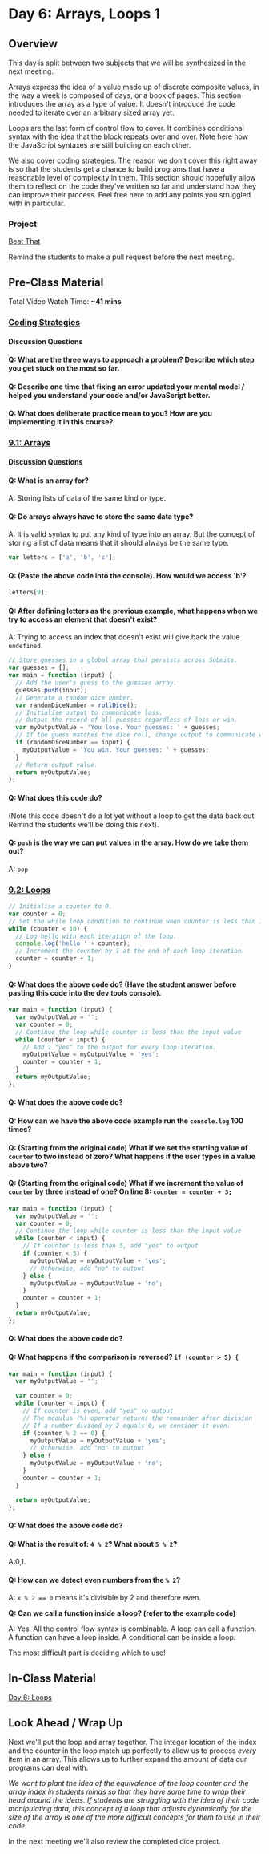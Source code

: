 # Day 6: Arrays, Loops 1

## Overview

This day is split between two subjects that we will be synthesized in the next meeting.

Arrays express the idea of a value made up of discrete composite values, in the way a week is composed of days, or a book of pages. This section introduces the array as a type of value. It doesn't introduce the code needed to iterate over an arbitrary sized array yet.

Loops are the last form of control flow to cover. It combines conditional syntax with the idea that the block repeats over and over. Note here how the JavaScript syntaxes are still building on each other.

We also cover coding strategies. The reason we don't cover this right away is so that the students get a chance to build programs that have a reasonable level of complexity in them. This section should hopefully allow them to reflect on the code they've written so far and understand how they can improve their process. Feel free here to add any points you struggled with in particular.

### Project

[Beat That](../../projects/project-2-beat-that.md)

Remind the students to make a pull request before the next meeting.

## Pre-Class Material

Total Video Watch Time: **~41 mins**

### [Coding Strategies](../../course-logistics/coding-strategies.md)

#### Discussion Questions

#### Q: What are the three ways to approach a problem? Describe which step you get stuck on the most so far.

#### Q: Describe one time that fixing an error updated your mental model / helped you understand your code and/or JavaScript better.

#### Q: What does deliberate practice mean to you? How are you implementing it in this course?

### [9.1: Arrays](../../9-arrays-and-iteration/9.1-arrays.md)

#### Discussion Questions

#### Q: What is an array for?

A: Storing lists of data of the same kind or type.

#### Q: Do arrays always have to store the same data type?

A: It is valid syntax to put any kind of type into an array. But the concept of storing a list of data means that it should always be the same type.

```javascript
var letters = ['a', 'b', 'c'];
```

#### Q: \(Paste the above code into the console\). How would we access 'b'?

```javascript
letters[9];
```

#### Q: After defining letters as the previous example, what happens when we try to access an element that doesn't exist?

A: Trying to access an index that doesn't exist will give back the value `undefined`.

```javascript
// Store guesses in a global array that persists across Submits.
var guesses = [];
var main = function (input) {
  // Add the user's guess to the guesses array.
  guesses.push(input);
  // Generate a random dice number.
  var randomDiceNumber = rollDice();
  // Initialise output to communicate loss.
  // Output the record of all guesses regardless of loss or win.
  var myOutputValue = 'You lose. Your guesses: ' + guesses;
  // If the guess matches the dice roll, change output to communicate win.
  if (randomDiceNumber == input) {
    myOutputValue = 'You win. Your guesses: ' + guesses;
  }
  // Return output value.
  return myOutputValue;
};
```

#### Q: What does this code do?

\(Note this code doesn't do a lot yet without a loop to get the data back out. Remind the students we'll be doing this next\).

#### Q: `push` is the way we can put values in the array. How do we take them out?

A: `pop`

### [9.2: Loops](../../9-arrays-and-iteration/9.2-loops.md)

```javascript
// Initialise a counter to 0.
var counter = 0;
// Set the while loop condition to continue when counter is less than 10.
while (counter < 10) {
  // Log hello with each iteration of the loop.
  console.log('hello ' + counter);
  // Increment the counter by 1 at the end of each loop iteration.
  counter = counter + 1;
}
```

#### Q: What does the above code do? \(Have the student answer before pasting this code into the dev tools console\).

```javascript
var main = function (input) {
  var myOutputValue = '';
  var counter = 0;
  // Continue the loop while counter is less than the input value
  while (counter < input) {
    // Add 1 "yes" to the output for every loop iteration.
    myOutputValue = myOutputValue + 'yes';
    counter = counter + 1;
  }
  return myOutputValue;
};
```

#### Q: What does the above code do?

#### Q: How can we have the above code example run the `console.log` 100 times?

#### Q: \(Starting from the original code\) What if we set the starting value of `counter` to two instead of zero? What happens if the user types in a value above two?

#### Q: \(Starting from the original code\) What if we increment the value of `counter` by three instead of one? On line 8: `counter = counter + 3;`

```javascript
var main = function (input) {
  var myOutputValue = '';
  var counter = 0;
  // Continue the loop while counter is less than the input value
  while (counter < input) {
    // If counter is less than 5, add "yes" to output
    if (counter < 5) {
      myOutputValue = myOutputValue + 'yes';
      // Otherwise, add "no" to output
    } else {
      myOutputValue = myOutputValue + 'no';
    }
    counter = counter + 1;
  }
  return myOutputValue;
};
```

#### Q: What does the above code do?

#### Q: What happens if the comparison is reversed? `if (counter > 5) {`

```javascript
var main = function (input) {
  var myOutputValue = '';

  var counter = 0;
  while (counter < input) {
    // If counter is even, add "yes" to output
    // The modulus (%) operator returns the remainder after division
    // If a number divided by 2 equals 0, we consider it even.
    if (counter % 2 == 0) {
      myOutputValue = myOutputValue + 'yes';
      // Otherwise, add "no" to output
    } else {
      myOutputValue = myOutputValue + 'no';
    }
    counter = counter + 1;
  }

  return myOutputValue;
};
```

#### Q: What does the above code do?

#### Q: What is the result of: `4 % 2`? What about `5 % 2`?

A:0,1.

#### Q: How can we detect even numbers from the `% 2`?

A: `x % 2 == 0` means it's divisible by 2 and therefore even.

**Q: Can we call a function inside a loop? \(refer to the example code\)**

A: Yes. All the control flow syntax is combinable. A loop can call a function. A function can have a loop inside. A conditional can be inside a loop.

The most difficult part is deciding which to use!

## In-Class Material

[Day 6: Loops](../../in-class-exercises/day-6-loops.md)

## **Look Ahead / Wrap Up**

Next we'll put the loop and array together. The integer location of the index and the counter in the loop match up perfectly to allow us to process _every_ item in an array. This allows us to further expand the amount of data our programs can deal with.

_We want to plant the idea of the equivalence of the loop counter and the array index in students minds so that they have some time to wrap their head around the ideas. If students are struggling with the idea of their code manipulating data, this concept of a loop that adjusts dynamically for the size of the array is one of the more difficult concepts for them to use in their code._

In the next meeting we'll also review the completed dice project.

